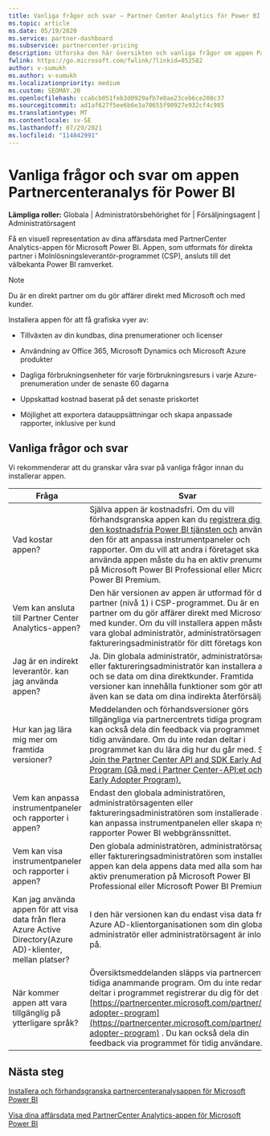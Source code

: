 ```yaml
---
title: Vanliga frågor och svar – Partner Center Analytics för Power BI
ms.topic: article
ms.date: 05/19/2020
ms.service: partner-dashboard
ms.subservice: partnercenter-pricing
description: Utforska den här översikten och vanliga frågor om appen Partnercenteranalys för Power BI, utformade för direkta partner i Molnlösningsleverantör-programmet (CSP).
fwlink: https://go.microsoft.com/fwlink/?linkid=852582
author: v-sumukh
ms.author: v-sumukh
ms.localizationpriority: medium
ms.custom: SEOMAY.20
ms.openlocfilehash: ccabcb051feb3d0929afb7e0ae23ceb6ce208c37
ms.sourcegitcommit: ad1af627f5ee6b6e3a70655f90927e932cf4c985
ms.translationtype: MT
ms.contentlocale: sv-SE
ms.lasthandoff: 07/29/2021
ms.locfileid: "114842991"
---
```

# <a name="faqs-for-the-partner-center-analytics-app-for-power-bi"></a>Vanliga frågor och svar om appen Partnercenteranalys för Power BI



**Lämpliga roller:** Globala | Administratörsbehörighet för | Försäljningsagent | Administratörsagent

Få en visuell representation av dina affärsdata med PartnerCenter Analytics-appen för Microsoft Power BI. Appen, som utformats för direkta partner i Molnlösningsleverantör-programmet (CSP), ansluts till det välbekanta Power BI ramverket.

> [!NOTE]  
> Du är en direkt partner om du gör affärer direkt med Microsoft och med kunder.

Installera appen för att få grafiska vyer av:

- Tillväxten av din kundbas, dina prenumerationer och licenser

- Användning av Office 365, Microsoft Dynamics och Microsoft Azure produkter

- Dagliga förbrukningsenheter för varje förbrukningsresurs i varje Azure-prenumeration under de senaste 60 dagarna

- Uppskattad kostnad baserat på det senaste priskortet

- Möjlighet att exportera datauppsättningar och skapa anpassade rapporter, inklusive per kund

## <a name="frequently-asked-questions"></a>Vanliga frågor och svar

Vi rekommenderar att du granskar våra svar på vanliga frågor innan du installerar appen.

| **Fråga** | **Svar** |
| --- | ---------- |
| Vad kostar appen? | Själva appen är kostnadsfri. Om du vill förhandsgranska appen kan du [registrera dig för den kostnadsfria Power BI tjänsten och](https://go.microsoft.com/fwlink/p/?linkid=845347) använda den för att anpassa instrumentpaneler och rapporter. Om du vill att andra i företaget ska kunna använda appen måste du ha en aktiv prenumeration på Microsoft Power BI Professional eller Microsoft Power BI Premium. |
| Vem kan ansluta till Partner Center Analytics-appen? | Den här versionen av appen är utformad för direkta partner (nivå 1) i CSP-programmet. Du är en direkt partner om du gör affärer direkt med Microsoft och med kunder. Om du vill installera appen måste du vara global administratör, administratörsagent eller faktureringsadministratör för ditt företags konto. |
| Jag är en indirekt leverantör. kan jag använda appen? | Ja. Din globala administratör, administratörsagent eller faktureringsadministratör kan installera appen och se data om dina direktkunder. Framtida versioner kan innehålla funktioner som gör att du även kan se data om dina indirekta återförsäljare. |
| Hur kan jag lära mig mer om framtida versioner? | Meddelanden och förhandsversioner görs tillgängliga via partnercentrets tidiga program. Du kan också dela din feedback via programmet för tidig användare. Om du inte redan deltar i programmet kan du lära dig hur du går med. Se [Join the Partner Center API and SDK Early Adopter Program (Gå med i Partner Center-API:et och SDK Early Adopter Program).](/partner-center/develop/early-adopter-program)  |
| Vem kan anpassa instrumentpaneler och rapporter i appen? | Endast den globala administratören, administratörsagenten eller faktureringsadministratören som installerade appen kan anpassa instrumentpanelen eller skapa nya rapporter Power BI webbgränssnittet. |
| Vem kan visa instrumentpaneler och rapporter i appen? | Den globala administratören, administratörsagenten eller faktureringsadministratören som installerade appen kan dela appens data med alla som har en aktiv prenumeration på Microsoft Power BI Professional eller Microsoft Power BI Premium. |
| Kan jag använda appen för att visa data från flera Azure Active Directory(Azure AD)-klienter, mellan platser? | I den här versionen kan du endast visa data från Azure AD-klientorganisationen som din globala administratör eller administratörsagent är inloggad på. | 
| När kommer appen att vara tillgänglig på ytterligare språk? | Översiktsmeddelanden släpps via partnercentrets tidiga anammande program. Om du inte redan deltar i programmet registrerar du dig för det nu på [https://partnercenter.microsoft.com/partner/early-adopter-program](https://partnercenter.microsoft.com/partner/early-adopter-program) . Du kan också dela din feedback via programmet för tidig användare. | 



## <a name="next-steps"></a>Nästa steg

[Installera och förhandsgranska partnercenteranalysappen för Microsoft Power BI](power-bi-app-for-direct-partners-install.md)

[Visa dina affärsdata med PartnerCenter Analytics-appen för Microsoft Power BI](power-bi-app-for-direct-partners-use.md)